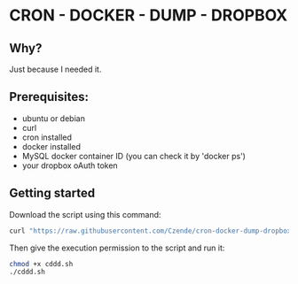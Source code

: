 # CRON - DOCKER - DUMP - DROPBOX

## Why?
Just because I needed it.

## Prerequisites:
- ubuntu or debian
- curl
- cron installed
- docker installed
- MySQL docker container ID (you can check it by 'docker ps')
- your dropbox oAuth token

## Getting started

Download the script using this command:
```bash
curl "https://raw.githubusercontent.com/Czende/cron-docker-dump-dropbox/master/cddd.sh" -o cddd.sh
```
Then give the execution permission to the script and run it:
```bash
chmod +x cddd.sh
./cddd.sh
```
